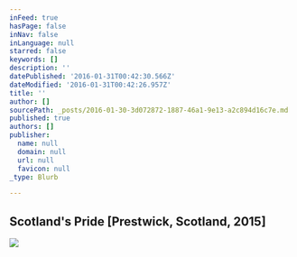 ```yaml
---
inFeed: true
hasPage: false
inNav: false
inLanguage: null
starred: false
keywords: []
description: ''
datePublished: '2016-01-31T00:42:30.566Z'
dateModified: '2016-01-31T00:42:26.957Z'
title: ''
author: []
sourcePath: _posts/2016-01-30-3d072872-1887-46a1-9e13-a2c894d16c7e.md
published: true
authors: []
publisher:
  name: null
  domain: null
  url: null
  favicon: null
_type: Blurb

---
```

## Scotland's Pride \[Prestwick, Scotland, 2015\]
![](https://the-grid-user-content.s3-us-west-2.amazonaws.com/1967f09a-e497-4bc5-bc30-4db0eff70630.JPG)